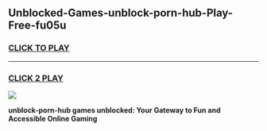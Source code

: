 
## Unblocked-Games-unblock-porn-hub-Play-Free-fu05u
<h3>
<a href="https://premium76.site?title=unblock-porn-hub&ref=23A">CLICK TO PLAY</a></h3>
<hr>

<h3>
<a href="https://premium76.site?title=unblock-porn-hub&ref=23A">CLICK 2 PLAY</a>
  
</h3>

<a href="https://premium76.site?title=unblock-porn-hub&ref=23A"><img src="https://clearcache.store/games.png"></a>


**unblock-porn-hub games unblocked: Your Gateway to Fun and Accessible Online Gaming**
